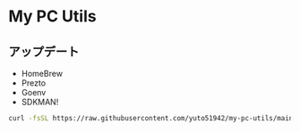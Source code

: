 # My PC Utils

## アップデート

- HomeBrew
- Prezto
- Goenv
- SDKMAN!

```bash
curl -fsSL https://raw.githubusercontent.com/yuto51942/my-pc-utils/main/update/updater.sh | bash
```
